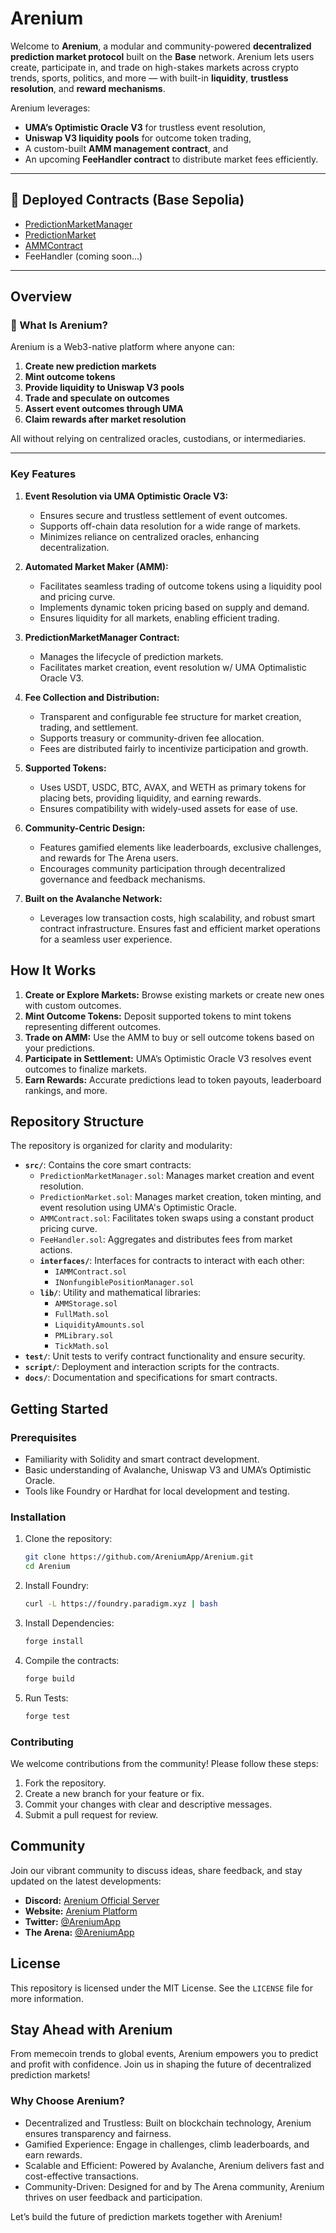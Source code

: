 # Arenium

Welcome to **Arenium**, a modular and community-powered **decentralized prediction market protocol** built on the **Base** network. Arenium lets users create, participate in, and trade on high-stakes markets across crypto trends, sports, politics, and more — with built-in **liquidity**, **trustless resolution**, and **reward mechanisms**.

Arenium leverages:

- **UMA’s Optimistic Oracle V3** for trustless event resolution,
- **Uniswap V3 liquidity pools** for outcome token trading,
- A custom-built **AMM management contract**, and
- An upcoming **FeeHandler contract** to distribute market fees efficiently.

---

## 🔗 Deployed Contracts (Base Sepolia)

- [PredictionMarketManager](https://base-sepolia.blockscout.com/address/0xC98735ecff2BB042632456d3a3c7251AA385bF83)
- [PredictionMarket](https://base-sepolia.blockscout.com/address/0x50baa7483bbEE0dD6859d8b150563e87A15DdCBA)
- [AMMContract](https://base-sepolia.blockscout.com/address/0x36f0074d24da94e658551e568B729f596f9F43Cb)
- FeeHandler (coming soon...)

---

## Overview

### 🧠 What Is Arenium?

Arenium is a Web3-native platform where anyone can:

1. **Create new prediction markets**
2. **Mint outcome tokens**
3. **Provide liquidity to Uniswap V3 pools**
4. **Trade and speculate on outcomes**
5. **Assert event outcomes through UMA**
6. **Claim rewards after market resolution**

All without relying on centralized oracles, custodians, or intermediaries.

---

### Key Features

1. **Event Resolution via UMA Optimistic Oracle V3:**

   - Ensures secure and trustless settlement of event outcomes.
   - Supports off-chain data resolution for a wide range of markets.
   - Minimizes reliance on centralized oracles, enhancing decentralization.

2. **Automated Market Maker (AMM):**

   - Facilitates seamless trading of outcome tokens using a liquidity pool and pricing curve.
   - Implements dynamic token pricing based on supply and demand.
   - Ensures liquidity for all markets, enabling efficient trading.

3. **PredictionMarketManager Contract:**

   - Manages the lifecycle of prediction markets.
   - Facilitates market creation, event resolution w/ UMA Optimalistic Oracle V3.

4. **Fee Collection and Distribution:**

   - Transparent and configurable fee structure for market creation, trading, and settlement.
   - Supports treasury or community-driven fee allocation.
   - Fees are distributed fairly to incentivize participation and growth.

5. **Supported Tokens:**

   - Uses USDT, USDC, BTC, AVAX, and WETH as primary tokens for placing bets, providing liquidity, and earning rewards.
   - Ensures compatibility with widely-used assets for ease of use.

6. **Community-Centric Design:**

   - Features gamified elements like leaderboards, exclusive challenges, and rewards for The Arena users.
   - Encourages community participation through decentralized governance and feedback mechanisms.

7. **Built on the Avalanche Network:**
   - Leverages low transaction costs, high scalability, and robust smart contract infrastructure.
     Ensures fast and efficient market operations for a seamless user experience.

## How It Works

1. **Create or Explore Markets:** Browse existing markets or create new ones with custom outcomes.
2. **Mint Outcome Tokens:** Deposit supported tokens to mint tokens representing different outcomes.
3. **Trade on AMM:** Use the AMM to buy or sell outcome tokens based on your predictions.
4. **Participate in Settlement:** UMA’s Optimistic Oracle V3 resolves event outcomes to finalize markets.
5. **Earn Rewards:** Accurate predictions lead to token payouts, leaderboard rankings, and more.

## Repository Structure

The repository is organized for clarity and modularity:

- **`src/`**: Contains the core smart contracts:
  - `PredictionMarketManager.sol`: Manages market creation and event resolution.
  - `PredictionMarket.sol`: Manages market creation, token minting, and event resolution using UMA's Optimistic Oracle.
  - `AMMContract.sol`: Facilitates token swaps using a constant product pricing curve.
  - `FeeHandler.sol`: Aggregates and distributes fees from market actions.
  - **`interfaces/`**: Interfaces for contracts to interact with each other:
    - `IAMMContract.sol`
    - `INonfungiblePositionManager.sol`
  - **`lib/`**: Utility and mathematical libraries:
    - `AMMStorage.sol`
    - `FullMath.sol`
    - `LiquidityAmounts.sol`
    - `PMLibrary.sol`
    - `TickMath.sol`
- **`test/`**: Unit tests to verify contract functionality and ensure security.
- **`script/`**: Deployment and interaction scripts for the contracts.
- **`docs/`**: Documentation and specifications for smart contracts.

## Getting Started

### Prerequisites

- Familiarity with Solidity and smart contract development.
- Basic understanding of Avalanche, Uniswap V3 and UMA’s Optimistic Oracle.
- Tools like Foundry or Hardhat for local development and testing.

### Installation

1. Clone the repository:

   ```bash
   git clone https://github.com/AreniumApp/Arenium.git
   cd Arenium
   ```

2. Install Foundry:

   ```bash
   curl -L https://foundry.paradigm.xyz | bash
   ```

3. Install Dependencies:

   ```bash
   forge install
   ```

4. Compile the contracts:

   ```bash
   forge build
   ```

5. Run Tests:
   ```bash
   forge test
   ```

### Contributing

We welcome contributions from the community! Please follow these steps:

1. Fork the repository.
2. Create a new branch for your feature or fix.
3. Commit your changes with clear and descriptive messages.
4. Submit a pull request for review.

## Community

Join our vibrant community to discuss ideas, share feedback, and stay updated on the latest developments:

- **Discord:** [Arenium Official Server](https://discord.gg/ThMkW8X89k)
- **Website:** [Arenium Platform](https://www.arenium.social/)
- **Twitter:** [@AreniumApp](https://x.com/AreniumApp)
- **The Arena:** [@AreniumApp](https://starsarena.com/AreniumApp)

## License

This repository is licensed under the MIT License. See the `LICENSE` file for more information.

## Stay Ahead with Arenium

From memecoin trends to global events, Arenium empowers you to predict and profit with confidence. Join us in shaping the future of decentralized prediction markets!

### Why Choose Arenium?

- Decentralized and Trustless: Built on blockchain technology, Arenium ensures transparency and fairness.
- Gamified Experience: Engage in challenges, climb leaderboards, and earn rewards.
- Scalable and Efficient: Powered by Avalanche, Arenium delivers fast and cost-effective transactions.
- Community-Driven: Designed for and by The Arena community, Arenium thrives on user feedback and participation.

Let’s build the future of prediction markets together with Arenium!

